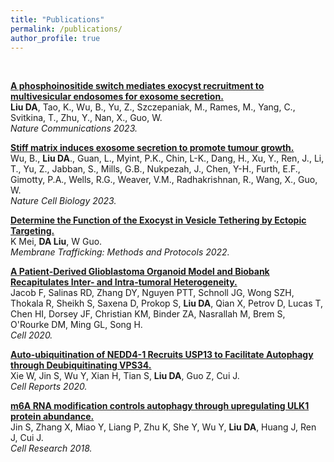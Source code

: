 ```yaml
---
title: "Publications"
permalink: /publications/
author_profile: true
---
```


<br>

<b>[A phosphoinositide switch mediates exocyst recruitment to multivesicular endosomes for exosome secretion.](https://www.nature.com/articles/s41467-023-42661-0)</b> <br><b>Liu DA</b>, Tao, K., Wu, B., Yu, Z., Szczepaniak, M., Rames, M., Yang, C., Svitkina, T., Zhu, Y., Nan, X., Guo, W.<br>
<i>Nature Communications 2023.</i>

<b>[Stiff matrix induces exosome secretion to promote tumour growth.](https://www.nature.com/articles/s41556-023-01092-1)</b> <br>Wu, B., <b>Liu DA</b>., Guan, L., Myint, P.K., Chin, L-K., Dang, H., Xu, Y., Ren, J., Li, T., Yu, Z., Jabban, S., Mills, G.B., Nukpezah, J., Chen, Y-H., Furth, E.F., Gimotty, P.A., Wells, R.G., Weaver, V.M., Radhakrishnan, R., Wang, X., Guo, W. <br>
<i>Nature Cell Biology 2023.</i>

<b>[Determine the Function of the Exocyst in Vesicle Tethering by Ectopic Targeting.](https://link.springer.com/protocol/10.1007/978-1-0716-2209-4_6)</b> <br>K Mei, <b>DA Liu</b>, W Guo. <br>
<i>Membrane Trafficking: Methods and Protocols 2022.</i>

<b>[A Patient-Derived Glioblastoma Organoid Model and Biobank Recapitulates Inter- and Intra-tumoral Heterogeneity.](https://www.med.upenn.edu/songlab/assets/user-content/documents/Cell_Dec2019.pdf)</b> <br>Jacob F, Salinas RD, Zhang DY, Nguyen PTT, Schnoll JG, Wong SZH, Thokala R, Sheikh S, Saxena D, Prokop S, <b>Liu DA</b>, Qian X, Petrov D, Lucas T, Chen HI, Dorsey JF, Christian KM, Binder ZA, Nasrallah M, Brem S, O'Rourke DM, Ming GL, Song H. <br>
<i>Cell 2020.</i>

<b>[Auto-ubiquitination of NEDD4-1 Recruits USP13 to Facilitate Autophagy through Deubiquitinating VPS34.](https://www.cell.com/cell-reports/pdfExtended/S2211-1247(20)30122-4)</b> <br>Xie W, Jin S, Wu Y, Xian H, Tian S, <b>Liu DA</b>, Guo Z, Cui J. <br>
<i>Cell Reports 2020.</i>

<b>[m6A RNA modification controls autophagy through upregulating ULK1 protein abundance.](https://www.nature.com/articles/s41422-018-0069-8)</b> <br>Jin S, Zhang X, Miao Y, Liang P, Zhu K, She Y, Wu Y, <b>Liu DA</b>, Huang J, Ren J, Cui J. <br>
<i>Cell Research 2018.</i>
